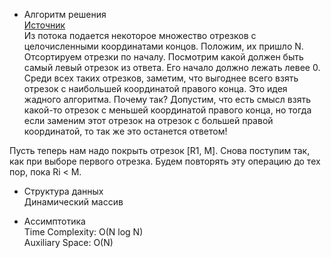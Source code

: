 - Алгоритм решения  
[Источник](https://docs.google.com/document/d/1-XBs5L637YevWgSFD5tWd-OmHNqLeNV17AmB8R9KGg0/edit)  
Из потока подается некоторое множество отрезков с целочисленными координатами концов. Положим, их пришло N. Отсортируем отрезки по началу. Посмотрим какой должен быть самый левый отрезок из ответа. Его начало должно лежать левее 0. Среди всех таких отрезков, заметим, что выгоднее всего взять отрезок с наибольшей координатой правого конца. Это идея жадного алгоритма. Почему так? Допустим, что есть смысл взять какой-то отрезок с меньшей координатой правого конца, но тогда если заменим этот отрезок на отрезок с большей правой координатой, то так же это останется ответом! 

Пусть теперь нам надо покрыть отрезок [R1, M]. Снова поступим так, как при выборе первого отрезка.
Будем повторять эту операцию до тех пор, пока Ri < M. 

- Структура данных  
Динамический массив  


- Ассимптотика  
Time Complexity: O(N log N)  
Auxiliary Space: O(N)
